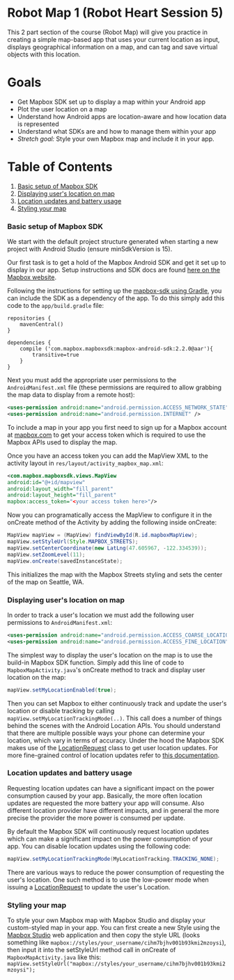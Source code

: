 # Robot Map 1 (Robot Heart Session 5)

This 2 part section of the course (Robot Map) will give you practice in creating a simple
map-based app that uses your current location as input, displays geographical information
on a map, and can tag and save virtual objects with this location.

# Goals

- Get Mapbox SDK set up to display a map within your Android app
- Plot the user location on a map
- Understand how Android apps are location-aware and how location data is represented
- Understand what SDKs are and how to manage them within your app
- *Stretch goal:* Style your own Mapbox map and include it in your app.

# Table of Contents
1. [Basic setup of Mapbox SDK](#basic-setup-of-mapbox-sdk)
2. [Displaying user's location on map](#displaying-users-location-on-map)
3. [Location updates and battery usage](#location-updates-and-battery-usage)
4. [Styling your map](#styling-your-map)

### Basic setup of Mapbox SDK

We start with the default project structure generated when starting a new project with Android Studio (ensure minSdkVersion is 15).

Our first task is to get a hold of the Mapbox Android SDK and get it set up to display in our app. Setup instructions and SDK docs are found [here on the Mapbox website](https://www.mapbox.com/android-sdk/).

Following the instructions for setting up the [mapbox-sdk using Gradle](https://www.mapbox.com/android-sdk/#gradle), you can include the SDK as a dependency of the app. To do this simply add this code to the `app/build.gradle` file:

```
repositories {
    mavenCentral()
}

dependencies {
    compile ('com.mapbox.mapboxsdk:mapbox-android-sdk:2.2.0@aar'){
        transitive=true
    }
}
```

Next you must add the appropriate user permissions to the `AndroidManifest.xml` file (these permissions are required to allow grabbing the map data to display from a remote host):

```xml
<uses-permission android:name="android.permission.ACCESS_NETWORK_STATE" />
<uses-permission android:name="android.permission.INTERNET" />
```

To include a map in your app you first need to sign up for a Mapbox account at [mapbox.com](https://www.mapbox.com/studio/signup/?path=%2Fstudio%2Faccount%2Fapps) to get your access token which is required to use the Mapbox APIs used to display the map. 

Once you have an access token you can add the MapView XML to the activity layout in `res/layout/activity_mapbox_map.xml`:

```xml
<com.mapbox.mapboxsdk.views.MapView
android:id="@+id/mapview"
android:layout_width="fill_parent"
android:layout_height="fill_parent"
mapbox:access_token="<your access token here>"/>
```

Now you can programatically access the MapView to configure it in the onCreate method of the Activity by adding the following inside onCreate:

```java
MapView mapView = (MapView) findViewById(R.id.mapboxMapView);
mapView.setStyleUrl(Style.MAPBOX_STREETS);
mapView.setCenterCoordinate(new LatLng(47.605967, -122.334539));
mapView.setZoomLevel(11);
mapView.onCreate(savedInstanceState);
```

This initializes the map with the Mapbox Streets styling and sets the center of the map on Seattle, WA.


### Displaying user's location on map

In order to track a user's location we must add the following user permissions to `AndroidManifest.xml`:

```xml
<uses-permission android:name="android.permission.ACCESS_COARSE_LOCATION" />
<uses-permission android:name="android.permission.ACCESS_FINE_LOCATION" />
```

The simplest way to display the user's location on the map is to use the build-in Mapbox SDK function. Simply add this line of code to `MapboxMapActivity.java`'s onCreate method to track and display user location on the map:

```java
mapView.setMyLocationEnabled(true);
```

Then you can set Mapbox to either continuously track and update the user's location or disable tracking by calling `mapView.setMyLocationTrackingMode(..)`. This call does a number of things behind the scenes with the Android Location APIs. You should understand that there are multiple possible ways your phone can determine your location, which vary in terms of accuracy. Under the hood the Mapbox SDK makes use of the [LocationRequest](http://developer.android.com/reference/com/google/android/gms/location/LocationRequest.html) class to get user location updates. For more fine-grained control of location updates refer to [this documentation](http://developer.android.com/training/location/receive-location-updates.html).


### Location updates and battery usage

Requesting location updates can have a significant impact on the power consumption caused by your app. Basically, the more often location updates are requested the more battery your app will consume. Also different location provider have different impacts, and in general the more precise the provider the more power is consumed per update.

By default the Mapbox SDK will continuously request location updates which can make a significant impact on the power consumption of your app. You can disable location updates using the following code:

```java
mapView.setMyLocationTrackingMode(MyLocationTracking.TRACKING_NONE);
```

There are various ways to reduce the power consumption of requesting the user's location. One such method is to use the low-power mode when issuing a [LocationRequest](http://developer.android.com/training/location/receive-location-updates.html#location-request) to update the user's Location. 



### Styling your map

To style your own Mapbox map with Mapbox Studio and display your custom-styled map in your app. You can first create a new Style using the [Mapbox Studio](https://www.mapbox.com/mapbox-studio/) web application and then copy the style URL (looks something like `mapbox://styles/your_username/cihm7bjhv001b93kmi2mzoysi`), then input it into the setStyleUrl method call in onCreate of `MapboxMapActivity.java` like this: `mapView.setStyleUrl("mapbox://styles/your_username/cihm7bjhv001b93kmi2mzoysi");`
